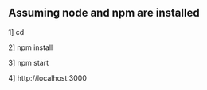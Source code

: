 Assuming node and npm are installed 
------------------------------------

1] cd <project-folder>

2] npm install 

3] npm start

4] http://localhost:3000